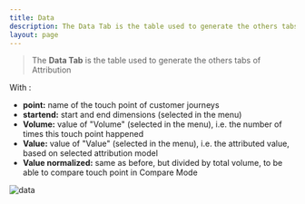 ```yaml
---
title: Data
description: The Data Tab is the table used to generate the others tabs of Attribution.
layout: page
---
```


> The **Data Tab** is the table used to generate the others tabs of Attribution

With :

* **point:** name of the touch point of customer journeys
* **startend:** start and end dimensions (selected in the menu)
* **Volume:** value of "Volume" (selected in the menu), i.e. the number of times this touch point happened
* **Value:** value of "Value" (selected in the menu), i.e. the attributed value, based on selected attribution model
* **Value normalized:** same as before, but divided by total volume, to be able to compare touch point in Compare Mode

![data]({{site.url}}/{{site.baseurl}}/core_app/old/journey/web_application/dashboard/attribution/images/data_attribution.png)
